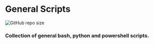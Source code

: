 # General Scripts
![GitHub repo size](https://img.shields.io/github/repo-size/lpwoodhouse/general-scripts?color=purple)

### Collection of general bash, python and powershell scripts. 
